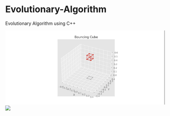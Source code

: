 # Evolutionary-Algorithm
Evolutionary Algorithm using C++

![](https://github.com/guozh52/Evolutionary-Algorithm/blob/main/Bouncing%20cube.gif)
![](Robots-final.gif)

